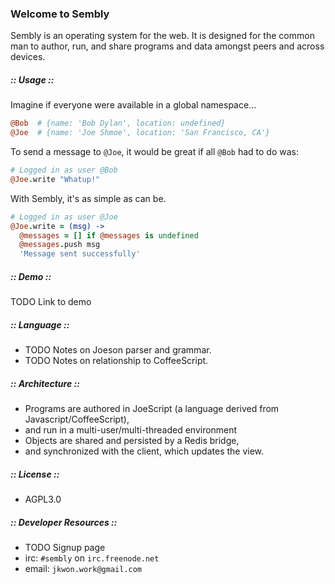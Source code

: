 ### Welcome to Sembly

Sembly is an operating system for the web. It is designed for the common man to author, run, and share programs and data amongst peers and across devices.

##### :: Usage ::

Imagine if everyone were available in a global namespace...
```coffeescript
@Bob  # {name: 'Bob Dylan', location: undefined}
@Joe  # {name: 'Joe Shmoe', location: 'San Francisco, CA'}
```

To send a message to `@Joe`, it would be great if all `@Bob` had to do was:
```coffeescript
# Logged in as user @Bob
@Joe.write "Whatup!"
```

With Sembly, it's as simple as can be.
```coffeescript
# Logged in as user @Joe
@Joe.write = (msg) ->
  @messages = [] if @messages is undefined
  @messages.push msg
  'Message sent successfully'
```

##### :: Demo ::

TODO Link to demo

##### :: Language ::

* TODO Notes on Joeson parser and grammar.
* TODO Notes on relationship to CoffeeScript.

##### :: Architecture ::

* Programs are authored in JoeScript (a language derived from Javascript/CoffeeScript),
* and run in a multi-user/multi-threaded environment
* Objects are shared and persisted by a Redis bridge,
* and synchronized with the client, which updates the view.

##### :: License ::

* AGPL3.0

##### :: Developer Resources ::

* TODO Signup page
* irc: `#sembly` on `irc.freenode.net`
* email: `jkwon.work@gmail.com`

